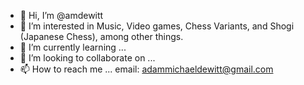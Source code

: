 - 👋 Hi, I’m @amdewitt
- 👀 I’m interested in Music, Video games, Chess Variants, and Shogi (Japanese Chess), among other things.
- 🌱 I’m currently learning ...
- 💞️ I’m looking to collaborate on ...
- 📫 How to reach me ... email: adammichaeldewitt@gmail.com

<!---
amdewitt/amdewitt is a ✨ special ✨ repository because its `README.md` (this file) appears on your GitHub profile.
You can click the Preview link to take a look at your changes.
--->
